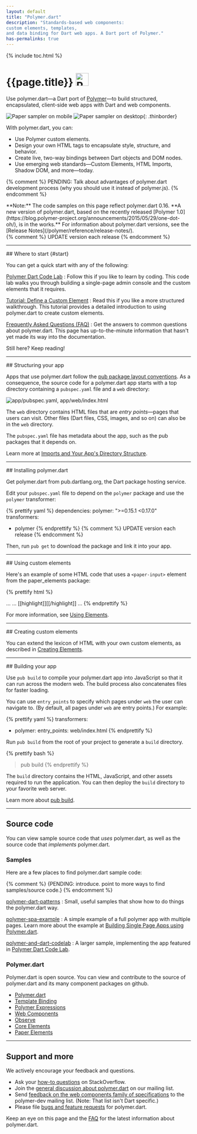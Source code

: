 ```yaml
---
layout: default
title: "Polymer.dart"
description: "Standards-based web components:
custom elements, templates,
and data binding for Dart web apps. A Dart port of Polymer."
has-permalinks: true
---
```


{% include toc.html %}

<h1>
  {{page.title}}
  <img src="images/polymer-logo.svg" alt="Polymer logo"
       style="vertical-align:baseline" height="35">
</h1>

Use polymer.dart—a Dart port of [Polymer](http://www.polymer-project.org)—to
build structured, encapsulated, client-side web apps with Dart and
web components.

![Paper sampler on mobile](images/iconbutton-small.png)
![Paper sampler on desktop](images/iconbutton-big.png){: .thinborder}

With polymer.dart, you can:

* Use Polymer custom elements.
* Design your own HTML tags to encapsulate style, structure, and behavior.
* Create live, two-way bindings between Dart objects and DOM nodes.
* Use emerging web standards—Custom Elements, HTML Imports, Shadow DOM,
  and more—today.

{% comment %}
PENDING: Talk about advantages of polymer.dart development process
(why you should use it instead of polymer.js).
{% endcomment %}

<aside class="alert alert-info" markdown="1">
**Note:**
The code samples on this page reflect polymer.dart 0.16.
**A new version of polymer.dart, based on the recently released
[Polymer 1.0](https://blog.polymer-project.org/announcements/2015/05/29/one-dot-oh/),
is in the works.**
For information about polymer.dart versions, see the
[Release Notes](/polymer/reference/release-notes/).
</aside>
{% comment %}
UPDATE version each release
{% endcomment %}

<hr>
## Where to start {#start}

You can get a quick start with any of the following:

[Polymer Dart Code Lab](/codelabs/polymer/)
: Follow this if you like to learn by coding.
This code lab walks you through building a single-page admin console and
the custom elements that it requires.

[Tutorial: Define a Custom Element](/docs/tutorials/polymer-intro/)
: Read this if you like a more structured walkthrough.
This tutorial provides a detailed introduction to using polymer.dart
to create custom elements.

[Frequently Asked Questions (FAQ)](faq.html)
: Get the answers to common questions about polymer.dart.
This page has up-to-the-minute information that
hasn't yet made its way into the documentation.

Still here? Keep reading!


<hr>
## Structuring your app

Apps that use polymer.dart follow the
[pub package layout conventions](/tools/pub/package-layout.html).
As a consequence, the source code for a polymer.dart app
starts with a top directory containing a
`pubspec.yaml` file and a `web` directory:

![app/pubspec.yaml, app/web/index.html](images/dir-simplest-structure.png)

The `web` directory contains HTML files that are
_entry points_—pages that users can visit.
Other files (Dart files, CSS, images, and so on)
can also be in the `web` directory.

The `pubspec.yaml` file has metadata about the app,
such as the pub packages that it depends on.

Learn more at
[Imports and Your App's Directory Structure](app-directories.html).

<hr>
## Installing polymer.dart

Get polymer.dart from pub.dartlang.org,
the Dart package hosting service.

Edit your `pubspec.yaml` file
to depend on the `polymer` package and
use the `polymer` transformer:

{% prettify yaml %}
dependencies:
  polymer: ">=0.15.1 <0.17.0"
transformers:
- polymer
{% endprettify %}
{% comment %}
UPDATE version each release
{% endcomment %}

Then, run `pub get` to download the package and link it into your app.


<hr>
## Using custom elements

Here's an example of some HTML code
that uses a `<paper-input>` element
from the paper_elements package:

<!-- from polymer/get_element/web/index.html -->
{% prettify html %}
<head>
  ...
  <link rel="import" href="[[highlight]]packages/paper_elements/paper_input.html[[/highlight]]">
  ...
</head>
<body unresolved>
  [[highlight]]<paper-input label="Type something..."></paper-input>[[/highlight]]
  ...
  <script type="application/dart">export 'package:polymer/init.dart';</script>
</body>
{% endprettify %}

For more information, see [Using Elements](using-elements/).


<hr>
## Creating custom elements

You can extend the lexicon of HTML with your own custom elements,
as described in
[Creating Elements](creating-elements/).


<hr>
## Building your app

Use `pub build` to compile your polymer.dart app into JavaScript so that
it can run across the modern web. The build process also concatenates files
for faster loading.

You can use `entry_points` to specify which pages under `web`
the user can navigate to.
(By default, all pages under `web` are entry points.)
For example:

{% prettify yaml %}
transformers:
- polymer:
    entry_points: web/index.html
{% endprettify %}

Run `pub build` from the root of your project to generate a `build`
directory.

{% prettify bash %}
> pub build
{% endprettify %}

The `build` directory contains the HTML, JavaScript, and other assets
required to run the application. You can then deploy the `build` directory
to your favorite web server.

Learn more about [pub build](/tools/pub/cmd/pub-build.html).


<hr>

## Source code

You can view sample source code that _uses_ polymer.dart,
as well as the source code that _implements_ polymer.dart.


### Samples

Here are a few places to find polymer.dart sample code:

{% comment %}
{PENDING: introduce. point to more ways to find samples/source code.}
{% endcomment %}

[polymer-dart-patterns](https://github.com/dart-lang/polymer-dart-patterns)
: Small, useful samples that show how to do things the polymer.dart way.

[polymer-spa-example](https://github.com/dart-lang/polymer-spa-example)
: A simple example of a full polymer app with multiple pages.
  Learn more about the example at [Building Single Page Apps using
  Polymer.dart](/polymer/spa/).

[polymer-and-dart-codelab](https://github.com/dart-lang/polymer-and-dart-codelab)
: A larger sample, implementing the app featured in
[Polymer Dart Code Lab](/codelabs/polymer/).


### Polymer.dart

Polymer.dart is open source. You can view and contribute to the source of
polymer.dart and its many component packages on github.

  * [Polymer.dart](https://github.com/dart-lang/polymer-dart)
  * [Template Binding](https://github.com/dart-lang/template-binding)
  * [Polymer Expressions](https://github.com/dart-lang/polymer-expressions)
  * [Web Components](https://github.com/dart-lang/web-components)
  * [Observe](https://github.com/dart-lang/observe)
  * [Core Elements](https://github.com/dart-lang/core-elements)
  * [Paper Elements](https://github.com/dart-lang/paper-elements)

<hr>

## Support and more

We actively encourage your feedback and questions.

* Ask your [how-to questions][so] on StackOverflow.
* Join the [general discussion about polymer.dart][web-list] on our mailing
  list.
* Send [feedback on the web components family of specifications][polymer-dev-list]
  to the polymer-dev mailing list.
  (Note: That list isn't Dart specific.)
* Please file [bugs and feature requests][new-issue] for polymer.dart.

[so]: http://stackoverflow.com/tags/dart
[web-list]: https://groups.google.com/a/dartlang.org/forum/#!forum/web
[polymer-dev-list]: https://groups.google.com/forum/?fromgroups=#!forum/polymer-dev
[new-issue]: https://github.com/dart-lang/polymer-dart/issues/new

Keep an eye on this page and the [FAQ](faq.html)
for the latest information about polymer.dart.
